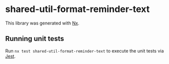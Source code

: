 # shared-util-format-reminder-text

This library was generated with [Nx](https://nx.dev).

## Running unit tests

Run `nx test shared-util-format-reminder-text` to execute the unit tests via [Jest](https://jestjs.io).
